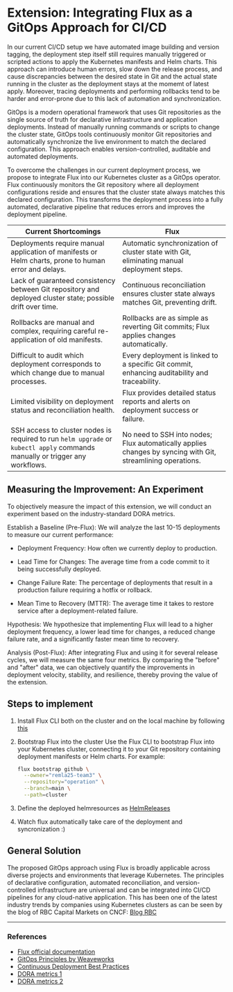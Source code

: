 # Extension: Integrating Flux as a GitOps Approach for CI/CD

In our current CI/CD setup we have automated image building and version tagging, the deployment step itself still requires manually triggered or scripted actions to apply the Kubernetes manifests and Helm charts. This approach can introduce human errors, slow down the release process, and cause discrepancies between the desired state in Git and the actual state running in the cluster as the deployment stays at the momemt of latest apply. Moreover, tracing deployments and performing rollbacks tend to be harder and error-prone due to this lack of automation and synchronization.

GitOps is a modern operational framework that uses Git repositories as the single source of truth for declarative infrastructure and application deployments. Instead of manually running commands or scripts to change the cluster state, GitOps tools continuously monitor Git repositories and automatically synchronize the live environment to match the declared configuration. This approach enables version-controlled, auditable and automated deployments.

To overcome the challenges in our current deployment process, we propose to integrate Flux into our Kubernetes cluster as a GitOps operator. Flux continuously monitors the Git repository where all deployment configurations reside and ensures that the cluster state always matches this declared configuration. This transforms the deployment process into a fully automated, declarative pipeline that reduces errors and improves the deployment pipeline.

| **Current Shortcomings**                                  | **Flux**                              |
|-----------------------------------------------------------|------------------------------------------------------------|
| Deployments require manual application of manifests or Helm charts, prone to human error and delays. | Automatic synchronization of cluster state with Git, eliminating manual deployment steps. |
| Lack of guaranteed consistency between Git repository and deployed cluster state; possible drift over time. | Continuous reconciliation ensures cluster state always matches Git, preventing drift. |
| Rollbacks are manual and complex, requiring careful re-application of old manifests. | Rollbacks are as simple as reverting Git commits; Flux applies changes automatically. |
| Difficult to audit which deployment corresponds to which change due to manual processes. | Every deployment is linked to a specific Git commit, enhancing auditability and traceability. |
| Limited visibility on deployment status and reconciliation health. | Flux provides detailed status reports and alerts on deployment success or failure. |
| SSH access to cluster nodes is required to run `helm upgrade` or `kubectl apply` commands manually or trigger any workflows. | No need to SSH into nodes; Flux automatically applies changes by syncing with Git, streamlining operations. |

## Measuring the Improvement: An Experiment

To objectively measure the impact of this extension, we will conduct an experiment based on the industry-standard DORA metrics.

Establish a Baseline (Pre-Flux): We will analyze the last 10-15 deployments to measure our current performance:

- Deployment Frequency: How often we currently deploy to production.

- Lead Time for Changes: The average time from a code commit to it being successfully deployed.

- Change Failure Rate: The percentage of deployments that result in a production failure requiring a hotfix or rollback.

- Mean Time to Recovery (MTTR): The average time it takes to restore service after a deployment-related failure.

Hypothesis: We hypothesize that implementing Flux will lead to a higher deployment frequency, a lower lead time for changes, a reduced change failure rate, and a significantly faster mean time to recovery.

Analysis (Post-Flux): After integrating Flux and using it for several release cycles, we will measure the same four metrics. By comparing the "before" and "after" data, we can objectively quantify the improvements in deployment velocity, stability, and resilience, thereby proving the value of the extension.

## Steps to implement
1. Install Flux CLI both on the cluster and on the local machine by following [this](https://fluxcd.io/flux/installation/)

2. Bootstrap Flux into the cluster
   Use the Flux CLI to bootstrap Flux into your Kubernetes cluster, connecting it to your Git repository containing deployment manifests or Helm charts. For example:  
   ```bash
   flux bootstrap github \
     --owner="remla25-team3" \
     --repository="operation" \
     --branch=main \
     --path=cluster
3. Define the deployed helmresources as [HelmReleases](https://fluxcd.io/flux/guides/helmreleases/)
4. Watch flux automatically take care of the deployment and syncronization :) 
## General Solution
  The proposed GitOps approach using Flux is broadly applicable across diverse projects and environments that leverage Kubernetes. The principles of declarative configuration, automated reconciliation, and version-controlled infrastructure are universal and can be integrated into CI/CD pipelines for any cloud-native application. This has been one of the latest industry trends by companies using Kubernetes clusters as can be seen by the blog of RBC Capital Markets on CNCF: [Blog RBC](https://www.cncf.io/blog/2025/05/22/streamlining-application-deployment-on-kubernetes-at-rbc-capital-markets-a-journey-with-fluxcd/)

---

### References

- [Flux official documentation](https://fluxcd.io/docs/)
- [GitOps Principles by Weaveworks](https://www.weave.works/technologies/gitops/)
- [Continuous Deployment Best Practices](https://www.weave.works/blog/gitops-why-and-how)
- [DORA metrics 1](https://dora.dev/guides/dora-metrics-four-keys/)
- [DORA metrics 2](https://docs.gitlab.com/user/analytics/dora_metrics/)